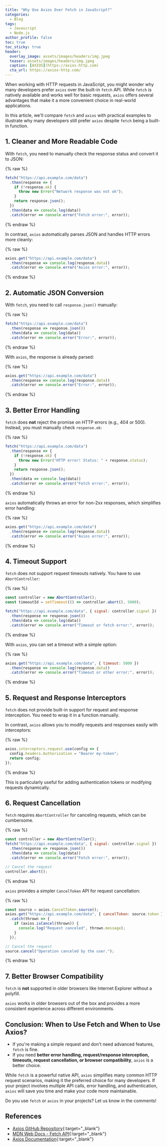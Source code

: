 ```yaml
---
title: "Why Use Axios Over Fetch in JavaScript?"
categories:
  - Blog
tags:
  - Javascript
  - Node.js
author_profile: false
toc: true
toc_sticky: true
header:
  overlay_image: assets/images/headers/img.jpeg
  teaser: assets/images/headers/img.jpeg
  caption: [AXIOS](https://axios-http.com)
  cta_url: https://axios-http.com/
---
```


When working with HTTP requests in JavaScript, you might wonder why many developers prefer `axios` over the built-in `fetch` API. While `fetch` is natively available and works well for basic requests, `axios` offers several advantages that make it a more convenient choice in real-world applications.


In this article, we'll compare `fetch` and `axios` with practical examples to illustrate why many developers still prefer `axios` despite `fetch` being a built-in function.


## 1. Cleaner and More Readable Code


With `fetch`, you need to manually check the response status and convert it to JSON:



{% raw %}
```javascript
fetch("https://api.example.com/data")
  .then(response => {
    if (!response.ok) {
      throw new Error("Network response was not ok");
    }
    return response.json();
  })
  .then(data => console.log(data))
  .catch(error => console.error("Fetch error:", error));
```
{% endraw %}



In contrast, `axios` automatically parses JSON and handles HTTP errors more cleanly:



{% raw %}
```javascript
axios.get("https://api.example.com/data")
  .then(response => console.log(response.data))
  .catch(error => console.error("Axios error:", error));
```
{% endraw %}



## 2. Automatic JSON Conversion


With `fetch`, you need to call `response.json()` manually:



{% raw %}
```javascript
fetch("https://api.example.com/data")
  .then(response => response.json())
  .then(data => console.log(data))
  .catch(error => console.error("Error:", error));
```
{% endraw %}



With `axios`, the response is already parsed:



{% raw %}
```javascript
axios.get("https://api.example.com/data")
  .then(response => console.log(response.data))
  .catch(error => console.error("Error:", error));
```
{% endraw %}



## 3. Better Error Handling


`fetch` does **not** reject the promise on HTTP errors (e.g., 404 or 500). Instead, you must manually check `response.ok`:



{% raw %}
```javascript
fetch("https://api.example.com/data")
  .then(response => {
    if (!response.ok) {
      throw new Error("HTTP error! Status: " + response.status);
    }
    return response.json();
  })
  .then(data => console.log(data))
  .catch(error => console.error("Fetch error:", error));
```
{% endraw %}



`axios` automatically throws an error for non-2xx responses, which simplifies error handling:



{% raw %}
```javascript
axios.get("https://api.example.com/data")
  .then(response => console.log(response.data))
  .catch(error => console.error("Axios error:", error));
```
{% endraw %}



## 4. Timeout Support


`fetch` does not support request timeouts natively. You have to use `AbortController`:



{% raw %}
```javascript
const controller = new AbortController();
const timeoutId = setTimeout(() => controller.abort(), 5000);

fetch("https://api.example.com/data", { signal: controller.signal })
  .then(response => response.json())
  .then(data => console.log(data))
  .catch(error => console.error("Timeout or fetch error:", error));
```
{% endraw %}



With `axios`, you can set a timeout with a simple option:



{% raw %}
```javascript
axios.get("https://api.example.com/data", { timeout: 5000 })
  .then(response => console.log(response.data))
  .catch(error => console.error("Timeout or other error:", error));
```
{% endraw %}



## 5. Request and Response Interceptors


`fetch` does not provide built-in support for request and response interception. You need to wrap it in a function manually.


In contrast, `axios` allows you to modify requests and responses easily with interceptors:



{% raw %}
```javascript
axios.interceptors.request.use(config => {
  config.headers.Authorization = "Bearer my-token";
  return config;
});
```
{% endraw %}



This is particularly useful for adding authentication tokens or modifying requests dynamically.


## 6. Request Cancellation


`fetch` requires `AbortController` for canceling requests, which can be cumbersome.



{% raw %}
```javascript
const controller = new AbortController();
fetch("https://api.example.com/data", { signal: controller.signal })
  .then(response => response.json())
  .then(data => console.log(data))
  .catch(error => console.error("Fetch error:", error));

// Cancel the request
controller.abort();
```
{% endraw %}



`axios` provides a simpler `CancelToken` API for request cancellation:



{% raw %}
```javascript
const source = axios.CancelToken.source();
axios.get("https://api.example.com/data", { cancelToken: source.token })
  .catch(thrown => {
    if (axios.isCancel(thrown)) {
      console.log("Request canceled", thrown.message);
    }
  });

// Cancel the request
source.cancel("Operation canceled by the user.");
```
{% endraw %}



## 7. Better Browser Compatibility


`fetch` is **not** supported in older browsers like Internet Explorer without a polyfill.


`axios` works in older browsers out of the box and provides a more consistent experience across different environments.


## Conclusion: When to Use Fetch and When to Use Axios?

- If you're making a simple request and don't need advanced features, `fetch` is fine.
- If you need **better error handling, request/response interception, timeouts, request cancellation, or browser compatibility**, `axios` is a better choice.

While `fetch` is a powerful native API, `axios` simplifies many common HTTP request scenarios, making it the preferred choice for many developers. If your project involves multiple API calls, error handling, and authentication, `axios` will save you time and make your code more maintainable.


Do you use `fetch` or `axios` in your projects? Let us know in the comments!


## References

- [Axios GitHub Repository](https://github.com/axios/axios){:target="_blank"}
- [MDN Web Docs - Fetch API](https://developer.mozilla.org/en-US/docs/Web/API/Fetch_API){:target="_blank"}
- [Axios Documentation](https://axios-http.com/){:target="_blank"}
